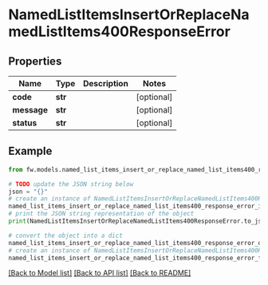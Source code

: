 # NamedListItemsInsertOrReplaceNamedListItems400ResponseError


## Properties

Name | Type | Description | Notes
------------ | ------------- | ------------- | -------------
**code** | **str** |  | [optional] 
**message** | **str** |  | [optional] 
**status** | **str** |  | [optional] 

## Example

```python
from fw.models.named_list_items_insert_or_replace_named_list_items400_response_error import NamedListItemsInsertOrReplaceNamedListItems400ResponseError

# TODO update the JSON string below
json = "{}"
# create an instance of NamedListItemsInsertOrReplaceNamedListItems400ResponseError from a JSON string
named_list_items_insert_or_replace_named_list_items400_response_error_instance = NamedListItemsInsertOrReplaceNamedListItems400ResponseError.from_json(json)
# print the JSON string representation of the object
print(NamedListItemsInsertOrReplaceNamedListItems400ResponseError.to_json())

# convert the object into a dict
named_list_items_insert_or_replace_named_list_items400_response_error_dict = named_list_items_insert_or_replace_named_list_items400_response_error_instance.to_dict()
# create an instance of NamedListItemsInsertOrReplaceNamedListItems400ResponseError from a dict
named_list_items_insert_or_replace_named_list_items400_response_error_from_dict = NamedListItemsInsertOrReplaceNamedListItems400ResponseError.from_dict(named_list_items_insert_or_replace_named_list_items400_response_error_dict)
```
[[Back to Model list]](../README.md#documentation-for-models) [[Back to API list]](../README.md#documentation-for-api-endpoints) [[Back to README]](../README.md)


